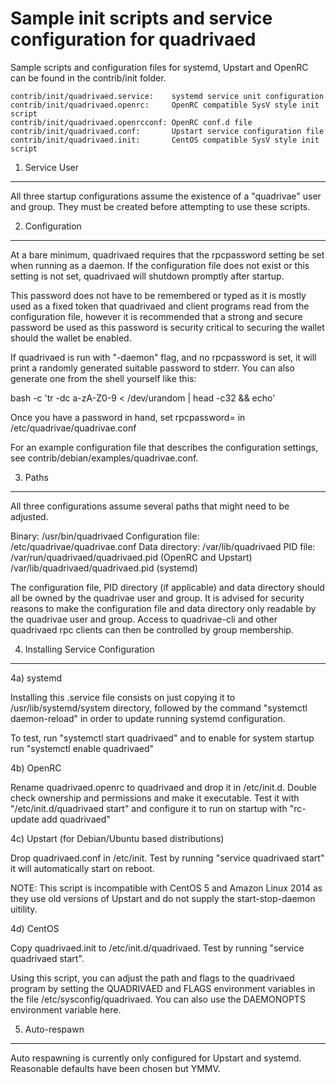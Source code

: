 Sample init scripts and service configuration for quadrivaed
==========================================================

Sample scripts and configuration files for systemd, Upstart and OpenRC
can be found in the contrib/init folder.

    contrib/init/quadrivaed.service:    systemd service unit configuration
    contrib/init/quadrivaed.openrc:     OpenRC compatible SysV style init script
    contrib/init/quadrivaed.openrcconf: OpenRC conf.d file
    contrib/init/quadrivaed.conf:       Upstart service configuration file
    contrib/init/quadrivaed.init:       CentOS compatible SysV style init script

1. Service User
---------------------------------

All three startup configurations assume the existence of a "quadrivae" user
and group.  They must be created before attempting to use these scripts.

2. Configuration
---------------------------------

At a bare minimum, quadrivaed requires that the rpcpassword setting be set
when running as a daemon.  If the configuration file does not exist or this
setting is not set, quadrivaed will shutdown promptly after startup.

This password does not have to be remembered or typed as it is mostly used
as a fixed token that quadrivaed and client programs read from the configuration
file, however it is recommended that a strong and secure password be used
as this password is security critical to securing the wallet should the
wallet be enabled.

If quadrivaed is run with "-daemon" flag, and no rpcpassword is set, it will
print a randomly generated suitable password to stderr.  You can also
generate one from the shell yourself like this:

bash -c 'tr -dc a-zA-Z0-9 < /dev/urandom | head -c32 && echo'

Once you have a password in hand, set rpcpassword= in /etc/quadrivae/quadrivae.conf

For an example configuration file that describes the configuration settings,
see contrib/debian/examples/quadrivae.conf.

3. Paths
---------------------------------

All three configurations assume several paths that might need to be adjusted.

Binary:              /usr/bin/quadrivaed
Configuration file:  /etc/quadrivae/quadrivae.conf
Data directory:      /var/lib/quadrivaed
PID file:            /var/run/quadrivaed/quadrivaed.pid (OpenRC and Upstart)
                     /var/lib/quadrivaed/quadrivaed.pid (systemd)

The configuration file, PID directory (if applicable) and data directory
should all be owned by the quadrivae user and group.  It is advised for security
reasons to make the configuration file and data directory only readable by the
quadrivae user and group.  Access to quadrivae-cli and other quadrivaed rpc clients
can then be controlled by group membership.

4. Installing Service Configuration
-----------------------------------

4a) systemd

Installing this .service file consists on just copying it to
/usr/lib/systemd/system directory, followed by the command
"systemctl daemon-reload" in order to update running systemd configuration.

To test, run "systemctl start quadrivaed" and to enable for system startup run
"systemctl enable quadrivaed"

4b) OpenRC

Rename quadrivaed.openrc to quadrivaed and drop it in /etc/init.d.  Double
check ownership and permissions and make it executable.  Test it with
"/etc/init.d/quadrivaed start" and configure it to run on startup with
"rc-update add quadrivaed"

4c) Upstart (for Debian/Ubuntu based distributions)

Drop quadrivaed.conf in /etc/init.  Test by running "service quadrivaed start"
it will automatically start on reboot.

NOTE: This script is incompatible with CentOS 5 and Amazon Linux 2014 as they
use old versions of Upstart and do not supply the start-stop-daemon uitility.

4d) CentOS

Copy quadrivaed.init to /etc/init.d/quadrivaed. Test by running "service quadrivaed start".

Using this script, you can adjust the path and flags to the quadrivaed program by
setting the QUADRIVAED and FLAGS environment variables in the file
/etc/sysconfig/quadrivaed. You can also use the DAEMONOPTS environment variable here.

5. Auto-respawn
-----------------------------------

Auto respawning is currently only configured for Upstart and systemd.
Reasonable defaults have been chosen but YMMV.
